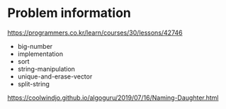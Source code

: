 # Problem information

<https://programmers.co.kr/learn/courses/30/lessons/42746>

- big-number
- implementation
- sort
- string-manipulation
- unique-and-erase-vector
- split-string

<https://coolwindjo.github.io/algoguru/2019/07/16/Naming-Daughter.html>
